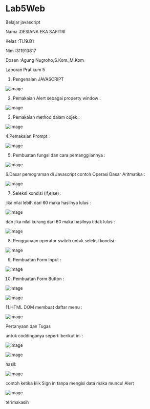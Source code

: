 # Lab5Web
Belajar javascript

Nama :DESIANA EKA SAFITRI

Kelas :TI.19.B1

Nim :311910817

Dosen :Agung Nugroho,S.Kom.,M.Kom

Laporan Pratikum 5

1. Pengenalan JAVASCRIPT

![image](https://user-images.githubusercontent.com/81596251/116124703-d6235880-a6ee-11eb-823e-5e0f8d702e45.png)

2. Pemakaian Alert sebagai property window :

![image](https://user-images.githubusercontent.com/81596251/116124902-1256b900-a6ef-11eb-8613-c48a82fdc57f.png)

3. Pemakaian method dalam objek :

![image](https://user-images.githubusercontent.com/81596251/116125049-3dd9a380-a6ef-11eb-803b-1fe4e7306310.png)

4.Pemakaian Prompt :

![image](https://user-images.githubusercontent.com/81596251/116125526-cfe1ac00-a6ef-11eb-9aeb-85e762418560.png)

5. Pembuatan fungsi dan cara pemanggilannya :

![image](https://user-images.githubusercontent.com/81596251/116125704-061f2b80-a6f0-11eb-8406-27cca80ae950.png)

6.Dasar pemograman di Javascript contoh Operasi Dasar Aritmatika :

![image](https://user-images.githubusercontent.com/81596251/116125897-3cf54180-a6f0-11eb-88f4-449de78f36ad.png)

7. Seleksi kondisi (if,else) :

jika nilai lebih dari 60 maka hasilnya lulus :

![image](https://user-images.githubusercontent.com/81596251/116126581-023fd900-a6f1-11eb-809c-46649d60dae6.png)

dan jika nilai kurang dari 60 maka hasilnya tidak lulus :

![image](https://user-images.githubusercontent.com/81596251/116126480-e3d9dd80-a6f0-11eb-942c-9a1788d651b5.png)

8. Penggunaan operator switch untuk seleksi kondisi :

![image](https://user-images.githubusercontent.com/81596251/116126966-75494f80-a6f1-11eb-82d9-0d0922cc533a.png)

9. Pembuatan Form Input :

![image](https://user-images.githubusercontent.com/81596251/116128325-010fab80-a6f3-11eb-96aa-ee14c0e2c6d6.png)

10. Pembuatan Form Button :

![image](https://user-images.githubusercontent.com/81596251/116127285-da04aa00-a6f1-11eb-8efd-42b1a6df5f29.png)

![image](https://user-images.githubusercontent.com/81596251/116127749-62834a80-a6f2-11eb-991c-0e7726a5c121.png)

11.HTML DOM membuat daftar menu :

![image](https://user-images.githubusercontent.com/81596251/116128455-2c929600-a6f3-11eb-9458-49e09e41943c.png)

Pertanyaan dan Tugas

untuk coddinganya seperti berikut ini :

![image](https://user-images.githubusercontent.com/81596251/116129171-00c3e000-a6f4-11eb-92f8-5fa98d7a7201.png)

![image](https://user-images.githubusercontent.com/81596251/116129215-0ae5de80-a6f4-11eb-95b3-1d9b1795adc8.png)

hasil:

![image](https://user-images.githubusercontent.com/81596251/116129394-41235e00-a6f4-11eb-9690-fcec0892ed66.png)

contoh ketika klik Sign in tanpa mengisi data maka muncul Alert 

![image](https://user-images.githubusercontent.com/81596251/116129482-5b5d3c00-a6f4-11eb-867e-97fb17230598.png)

terimakasih 

